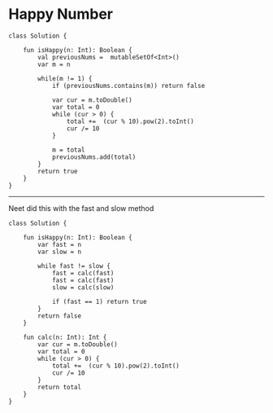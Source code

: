 

# Happy Number

    class Solution {

        fun isHappy(n: Int): Boolean {
            val previousNums =  mutableSetOf<Int>()
            var m = n
    
            while(m != 1) {
                if (previousNums.contains(m)) return false
    
                var cur = m.toDouble()
                var total = 0
                while (cur > 0) {
                    total +=  (cur % 10).pow(2).toInt()
                    cur /= 10
                }
    
                m = total
                previousNums.add(total)
            }
            return true
        }
    }

---

Neet did this with the fast and slow method

    class Solution {

        fun isHappy(n: Int): Boolean {
            var fast = n
            var slow = n

            while fast != slow {
                fast = calc(fast)
                fast = calc(fast)
                slow = calc(slow)

                if (fast == 1) return true
            }
            return false
        }

        fun calc(n: Int): Int {
            var cur = m.toDouble()
            var total = 0
            while (cur > 0) {
                total +=  (cur % 10).pow(2).toInt()
                cur /= 10
            }
            return total
        }
    }